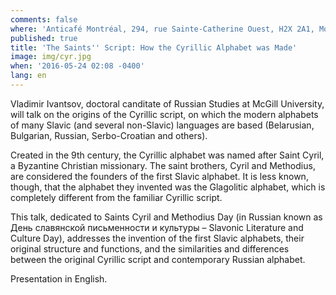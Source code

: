 ```yaml
---
comments: false
where: 'Anticafé Montréal, 294, rue Sainte-Catherine Ouest, H2X 2A1, Montréal QC'
published: true
title: 'The Saints'' Script: How the Cyrillic Alphabet was Made'
image: img/cyr.jpg
when: '2016-05-24 02:08 -0400'
lang: en
---
```

Vladimir Ivantsov, doctoral canditate of Russian Studies at McGill University, will talk on the origins of the Cyrillic script, on which the modern alphabets of many Slavic (and several non-Slavic) languages are based (Belarusian, Bulgarian, Russian, Serbo-Croatian and others).

Created in the 9th century, the Cyrillic alphabet was named after Saint Cyril, a Byzantine Christian missionary. The saint brothers, Cyril and Methodius, are considered the founders of the first Slavic alphabet. It is less known, though, that the alphabet they invented was the Glagolitic alphabet, which is completely different from the familiar Cyrillic script.

This talk, dedicated to Saints Cyril and Methodius Day (in Russian known as День славянской письменности и культуры – Slavonic Literature and Culture Day), addresses the invention of the first Slavic alphabets, their original structure and functions, and the similarities and differences between the original Cyrillic script and contemporary Russian alphabet.

Presentation in English.
